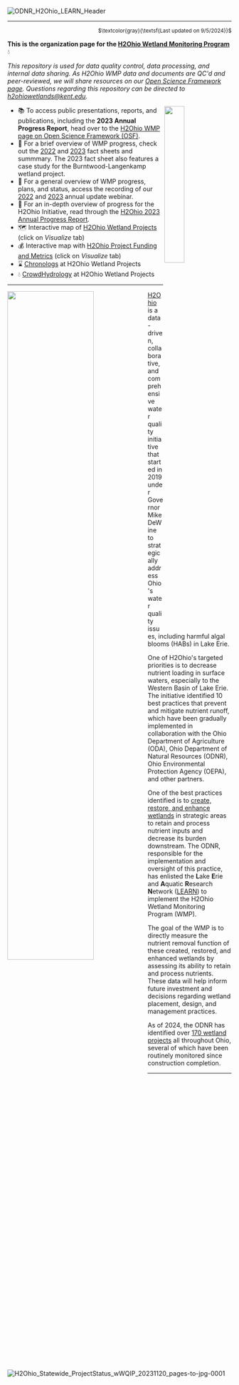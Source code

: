 ![ODNR_H2Ohio_LEARN_Header](https://github.com/h2ohio-wmp/.github/assets/26654919/cdd04559-5ff0-436c-9f7d-2f170e7e4d6b)

---

<p align = "right">
<sub>$\textcolor{gray}{\textsf{Last updated on 9/5/2024}}$</sub>
</p>


**This is the organization page for the [H2Ohio Wetland Monitoring Program](https://h2.ohio.gov/natural-resources/)** 💧

*This repository is used for data quality control, data processing, and internal data sharing. As H2Ohio WMP data and documents are QC'd and peer-reviewed, we will share resources on our [Open Science Framework page](https://osf.io/gfd45/?view_only=094b6de50d894c5fa07d29eeae28e52f). Questions regarding this repository can be directed to h2ohiowetlands@kent.edu.*

<img align="right" src="https://user-images.githubusercontent.com/26654919/202734895-9be1e0c5-a16b-4d5b-b00d-2c0a9c234e9c.png" width="30%" height="30%">

* 📚 To access public presentations, reports, and publications, including the **2023 Annual Progress Report**, head over to the [H2Ohio WMP page on Open Science Framework (OSF)](https://osf.io/cvbsx/).
* 📄 For a brief overview of WMP progress, check out the [2022](https://github.com/h2ohio-wmp/.github/files/10042479/LEARN.Wetlands.sheet_2022.v5.pdf) and [2023](https://github.com/h2ohio-wmp/.github/files/13795756/OHSU-B-1591_H2Ohio-Wetland-Monitoring-Program-BurntwoodLangenkamp-Case.pdf) fact sheets and summmary. The 2023 fact sheet also features a case study for the Burntwood-Langenkamp wetland project.
* 🎥 For a general overview of WMP progress, plans, and status, access the recording of our [2022](https://ohioseagrant.osu.edu/news/calendar/2022/10/12/p19ek/h2ohio-update) and [2023](https://www.youtube.com/watch?v=fDsmfxDkKcA) annual update webinar.
* 📖 For an in-depth overview of progress for the H2Ohio Initiative, read through the [H2Ohio 2023 Annual Progress Report](https://h2.ohio.gov/h2ohio-accomplishments-in-fiscal-year-2023/).
* 🗺️ Interactive map of [H2Ohio Wetland Projects](https://data.ohio.gov/wps/portal/gov/data/view/h2ohio-odnr-projects-map) (click on *Visualize* tab)
* 💰 Interactive map with [H2Ohio Project Funding and Metrics](https://data.ohio.gov/wps/portal/gov/data/view/h2ohio-odnr-metrics) (click on *Visualize* tab)
* ⌛ [Chronologs](https://www.chronolog.io/project/OHO) at H2Ohio Wetland Projects
* 💧 [CrowdHydrology](http://www.crowdhydrology.com/location/ohio/) at H2Ohio Wetland Projects

---

<img align="left" src="https://github.com/h2ohio-wmp/.github/assets/26654919/668767f5-d40b-45eb-a888-6746766dc014" width="62%" height="62%">

[H2Ohio](https://h2.ohio.gov) is a data-driven, collaborative, and comprehensive water quality initiative that started in 2019 under Governor Mike DeWine to strategically address Ohio's water quality issues, including harmful algal blooms (HABs) in Lake Erie. 

One of H2Ohio's targeted priorities is to decrease nutrient loading in surface waters, especially to the Western Basin of Lake Erie. The initiative identified 10 best practices that prevent and mitigate nutrient runoff, which have been gradually implemented in collaboration with the Ohio Department of Agriculture (ODA), Ohio Department of Natural Resources (ODNR), Ohio Environmental Protection Agency (OEPA), and other partners.

One of the best practices identified is to [create, restore, and enhance wetlands](https://h2.ohio.gov/natural-resources/) in strategic areas to retain and process nutrient inputs and decrease its burden downstream. The ODNR, responsible for the implementation and oversight of this practice, has enlisted the **L**ake **E**rie and **A**quatic **R**esearch **N**etwork ([LEARN](https://lakeerieandaquaticresearch.org/research/learn-initiatives/)) to implement the H2Ohio Wetland Monitoring Program (WMP).

The goal of the WMP is to directly measure the nutrient removal function of these created, restored, and enhanced wetlands by assessing its ability to retain and process nutrients. These data will help inform future investment and decisions regarding wetland placement, design, and management practices. 

As of 2024, the ODNR has identified over [170 wetland projects](https://h2.ohio.gov/project/) all throughout Ohio, several of which have been routinely monitored since construction completion.

---

![H2Ohio_Statewide_ProjectStatus_wWQIP_20231120_pages-to-jpg-0001](https://github.com/h2ohio-wmp/.github/assets/26654919/ece23f42-7da2-4cf6-8e89-32c4b648be69)
